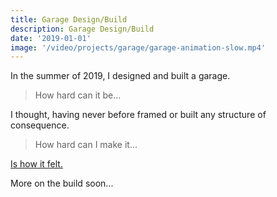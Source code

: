 ```yaml
---
title: Garage Design/Build
description: Garage Design/Build
date: '2019-01-01'
image: '/video/projects/garage/garage-animation-slow.mp4'
---
```


In the summer of 2019, I designed and built a garage.

> How hard can it be...

I thought, having never before framed or built any structure of consequence.

<PostImage src="projects/garage/hammer.gif" />

> How hard can I make it...

[Is how it felt.](https://twitter.com/bradcerasani/status/1327043753593417735)

<PostImage src="projects/garage/hero.jpg" size="large" caption="The result, with custom-built (mostly) hidden one-piece garage door" />

More on the build soon...

<!-- The garage is clad in full-length vertical cedar planks, fastened to a rain screen I made with fluted coroplast. The rain screen allows ventilation on the back side of the cedar, and reduces surface contact by ~90%. This helps prevent moisture from becoming trapped between it and the building wrap, which should increase its life considerably.

A traditional soffit wasn't possible due to the lack of roof overhang, so on the sides, the top of the rain screen transitions to intake ventilation running perpendicular to the siding. Intake surface area is balanced to the ridge venting, and covered with coarse black mesh to prevent insects from entering.

<PostImage src="projects/garage/IMG_5165.jpg" caption="Rain screen transition to perpendicular soffit detail" />

For the garage door, I imported one-piece door hardware from California and designed an aluminum subframe that I sent to a local fabricator. I had to rent a 22' U-Haul to pick it up.

<PostImage src="projects/garage/0S7A8334.jpg" size="large" caption="All corners mitred and glued. Door handle and deadbolt (barely) visible to the lower right third of the frame" />

Every corner is mitred -->
